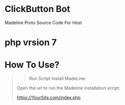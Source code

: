# <b>ClickButton Bot</b>
Madeline Proto Source Code For Host

# php vrsion <b>7</b>


# <b>How To Use?</b>
>> Run Script Install MadeLine:
>
> Open the url to run the Madeline installation script:
>
> https://YourSite.com/index.php
